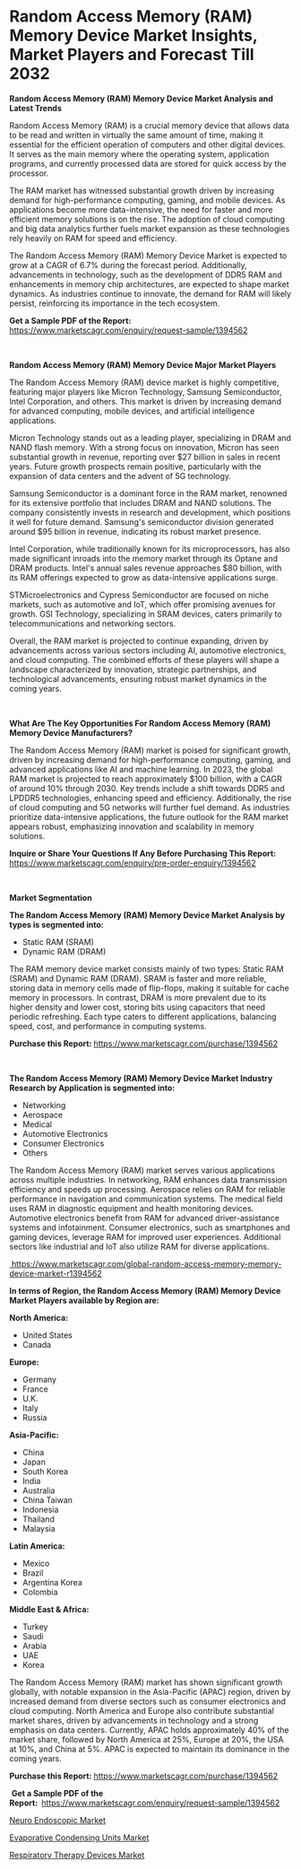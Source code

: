 <p><h1>Random Access Memory (RAM) Memory Device Market Insights, Market Players and Forecast Till 2032</h1></p><p><strong>Random Access Memory (RAM) Memory Device Market Analysis and Latest Trends</strong></p>
<p><p>Random Access Memory (RAM) is a crucial memory device that allows data to be read and written in virtually the same amount of time, making it essential for the efficient operation of computers and other digital devices. It serves as the main memory where the operating system, application programs, and currently processed data are stored for quick access by the processor. </p><p>The RAM market has witnessed substantial growth driven by increasing demand for high-performance computing, gaming, and mobile devices. As applications become more data-intensive, the need for faster and more efficient memory solutions is on the rise. The adoption of cloud computing and big data analytics further fuels market expansion as these technologies rely heavily on RAM for speed and efficiency.</p><p>The Random Access Memory (RAM) Memory Device Market is expected to grow at a CAGR of 6.7% during the forecast period. Additionally, advancements in technology, such as the development of DDR5 RAM and enhancements in memory chip architectures, are expected to shape market dynamics. As industries continue to innovate, the demand for RAM will likely persist, reinforcing its importance in the tech ecosystem.</p></p>
<p><strong>Get a Sample PDF of the Report:&nbsp;</strong> <a href="https://www.marketscagr.com/enquiry/request-sample/1394562?utm_campaign=2031&utm_medium=2&utm_source=Github&utm_content=ia&utm_term=22032025&utm_id=random-access-memory-ram-memory-device">https://www.marketscagr.com/enquiry/request-sample/1394562</a></p>
<p>&nbsp;</p>
<p><strong>Random Access Memory (RAM) Memory Device Major Market Players</strong></p>
<p><p>The Random Access Memory (RAM) device market is highly competitive, featuring major players like Micron Technology, Samsung Semiconductor, Intel Corporation, and others. This market is driven by increasing demand for advanced computing, mobile devices, and artificial intelligence applications.</p><p>Micron Technology stands out as a leading player, specializing in DRAM and NAND flash memory. With a strong focus on innovation, Micron has seen substantial growth in revenue, reporting over $27 billion in sales in recent years. Future growth prospects remain positive, particularly with the expansion of data centers and the advent of 5G technology.</p><p>Samsung Semiconductor is a dominant force in the RAM market, renowned for its extensive portfolio that includes DRAM and NAND solutions. The company consistently invests in research and development, which positions it well for future demand. Samsung's semiconductor division generated around $95 billion in revenue, indicating its robust market presence.</p><p>Intel Corporation, while traditionally known for its microprocessors, has also made significant inroads into the memory market through its Optane and DRAM products. Intel's annual sales revenue approaches $80 billion, with its RAM offerings expected to grow as data-intensive applications surge.</p><p>STMicroelectronics and Cypress Semiconductor are focused on niche markets, such as automotive and IoT, which offer promising avenues for growth. GSI Technology, specializing in SRAM devices, caters primarily to telecommunications and networking sectors.</p><p>Overall, the RAM market is projected to continue expanding, driven by advancements across various sectors including AI, automotive electronics, and cloud computing. The combined efforts of these players will shape a landscape characterized by innovation, strategic partnerships, and technological advancements, ensuring robust market dynamics in the coming years.</p></p>
<p>&nbsp;</p>
<p><strong>What Are The Key Opportunities For Random Access Memory (RAM) Memory Device Manufacturers?</strong></p>
<p><p>The Random Access Memory (RAM) market is poised for significant growth, driven by increasing demand for high-performance computing, gaming, and advanced applications like AI and machine learning. In 2023, the global RAM market is projected to reach approximately $100 billion, with a CAGR of around 10% through 2030. Key trends include a shift towards DDR5 and LPDDR5 technologies, enhancing speed and efficiency. Additionally, the rise of cloud computing and 5G networks will further fuel demand. As industries prioritize data-intensive applications, the future outlook for the RAM market appears robust, emphasizing innovation and scalability in memory solutions.</p></p>
<p><strong>Inquire or Share Your Questions If Any Before Purchasing This Report:</strong> <a href="https://www.marketscagr.com/enquiry/pre-order-enquiry/1394562?utm_campaign=2031&utm_medium=2&utm_source=Github&utm_content=ia&utm_term=22032025&utm_id=random-access-memory-ram-memory-device">https://www.marketscagr.com/enquiry/pre-order-enquiry/1394562</a></p>
<p>&nbsp;</p>
<p><strong>Market Segmentation</strong></p>
<p><strong>The Random Access Memory (RAM) Memory Device Market Analysis by types is segmented into:</strong></p>
<p><ul><li>Static RAM (SRAM)</li><li>Dynamic RAM (DRAM)</li></ul></p>
<p><p>The RAM memory device market consists mainly of two types: Static RAM (SRAM) and Dynamic RAM (DRAM). SRAM is faster and more reliable, storing data in memory cells made of flip-flops, making it suitable for cache memory in processors. In contrast, DRAM is more prevalent due to its higher density and lower cost, storing bits using capacitors that need periodic refreshing. Each type caters to different applications, balancing speed, cost, and performance in computing systems.</p></p>
<p><strong>Purchase this Report:&nbsp;</strong><a href="https://www.marketscagr.com/purchase/1394562?utm_campaign=2031&utm_medium=2&utm_source=Github&utm_content=ia&utm_term=22032025&utm_id=random-access-memory-ram-memory-device">https://www.marketscagr.com/purchase/1394562</a></p>
<p>&nbsp;</p>
<p><strong>The Random Access Memory (RAM) Memory Device Market Industry Research by Application is segmented into:</strong></p>
<p><ul><li>Networking</li><li>Aerospace</li><li>Medical</li><li>Automotive Electronics</li><li>Consumer Electronics</li><li>Others</li></ul></p>
<p><p>The Random Access Memory (RAM) market serves various applications across multiple industries. In networking, RAM enhances data transmission efficiency and speeds up processing. Aerospace relies on RAM for reliable performance in navigation and communication systems. The medical field uses RAM in diagnostic equipment and health monitoring devices. Automotive electronics benefit from RAM for advanced driver-assistance systems and infotainment. Consumer electronics, such as smartphones and gaming devices, leverage RAM for improved user experiences. Additional sectors like industrial and IoT also utilize RAM for diverse applications.</p></p>
<p><a href="https://www.marketscagr.com/global-random-access-memory-memory-device-market-r1394562?utm_campaign=2031&utm_medium=2&utm_source=Github&utm_content=ia&utm_term=22032025&utm_id=random-access-memory-ram-memory-device">&nbsp;https://www.marketscagr.com/global-random-access-memory-memory-device-market-r1394562</a></p>
<p><strong>In terms of Region, the Random Access Memory (RAM) Memory Device Market Players available by Region are:</strong></p>
<p>
    <p> <strong> North America: </strong>
        <ul>
            <li>United States</li>
            <li>Canada</li>
        </ul>
        </p> 
    <p> <strong> Europe: </strong>
        <ul>
            <li>Germany</li>
            <li>France</li>
            <li>U.K.</li>
            <li>Italy</li>
            <li>Russia</li>
        </ul>
        </p> 
    <p> <strong> Asia-Pacific: </strong>
        <ul>
            <li>China</li>
            <li>Japan</li>
            <li>South Korea</li>
            <li>India</li>
            <li>Australia</li>
            <li>China Taiwan</li>
            <li>Indonesia</li>
            <li>Thailand</li>
            <li>Malaysia</li>
        </ul>
        </p> 
    <p> <strong> Latin America: </strong>
        <ul>
            <li>Mexico</li>
            <li>Brazil</li>
            <li>Argentina Korea</li>
            <li>Colombia</li>
        </ul>
        </p> 
    <p> <strong> Middle East & Africa: </strong>
        <ul>
            <li>Turkey</li>
            <li>Saudi</li>
            <li>Arabia</li>
            <li>UAE</li>
            <li>Korea</li>
        </ul>
    </p>
    </p>
<p><p>The Random Access Memory (RAM) market has shown significant growth globally, with notable expansion in the Asia-Pacific (APAC) region, driven by increased demand from diverse sectors such as consumer electronics and cloud computing. North America and Europe also contribute substantial market shares, driven by advancements in technology and a strong emphasis on data centers. Currently, APAC holds approximately 40% of the market share, followed by North America at 25%, Europe at 20%, the USA at 10%, and China at 5%. APAC is expected to maintain its dominance in the coming years.</p></p>
<p><strong>Purchase this Report: </strong><a href="https://www.marketscagr.com/purchase/1394562?utm_campaign=2031&utm_medium=2&utm_source=Github&utm_content=ia&utm_term=22032025&utm_id=random-access-memory-ram-memory-device">https://www.marketscagr.com/purchase/1394562</a></p>
<p>&nbsp;<strong>Get a Sample PDF of the Report:&nbsp;&nbsp;</strong><a href="https://www.marketscagr.com/enquiry/request-sample/1394562?utm_campaign=2031&utm_medium=2&utm_source=Github&utm_content=ia&utm_term=22032025&utm_id=random-access-memory-ram-memory-device">https://www.marketscagr.com/enquiry/request-sample/1394562</a></p>
<p><strong></strong></p>
<p><p><a href="https://github.com/PeterParrish5/Market-Research-Report-List-7/blob/main/neuro-endoscopic-market.md?utm_campaign=2031&utm_medium=2&utm_source=Github&utm_content=ia&utm_term=22032025&utm_id=random-access-memory-ram-memory-device">Neuro Endoscopic Market</a></p><p><a href="https://github.com/aloyoarmahvr/Market-Research-Report-List-1/blob/main/evaporative-condensing-units-market.md?utm_campaign=2031&utm_medium=2&utm_source=Github&utm_content=ia&utm_term=22032025&utm_id=random-access-memory-ram-memory-device">Evaporative Condensing Units Market</a></p><p><a href="https://github.com/wileonie19657/Market-Research-Report-List-1/blob/main/respiratory-therapy-devices-market.md?utm_campaign=2031&utm_medium=2&utm_source=Github&utm_content=ia&utm_term=22032025&utm_id=random-access-memory-ram-memory-device">Respiratory Therapy Devices Market</a></p></p>